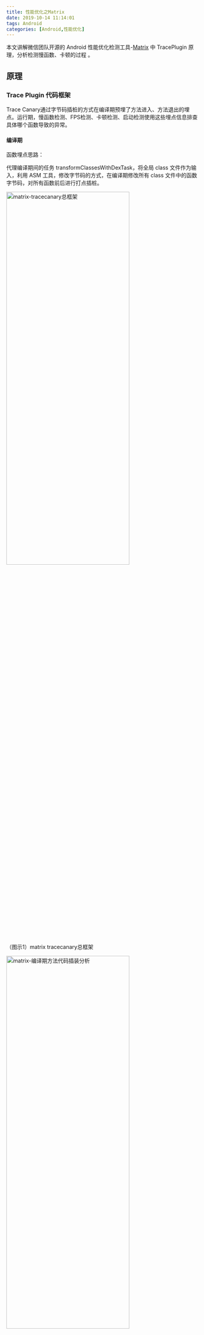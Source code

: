 ```yaml
---
title: 性能优化之Matrix
date: 2019-10-14 11:14:01
tags: Android
categories: [Android,性能优化]
---
```


本文讲解微信团队开源的 Android 性能优化检测工具-[Matrix](https://github.com/Tencent/matrix) 中 TracePlugin 原理，分析检测慢函数、卡顿的过程 。

<!-- more -->

## 原理

### Trace Plugin 代码框架

Trace Canary通过字节码插桩的方式在编译期预埋了方法进入、方法退出的埋点。运行期，慢函数检测、FPS检测、卡顿检测、启动检测使用这些埋点信息排查具体哪个函数导致的异常。

#### 编译期

函数埋点思路：

代理编译期间的任务 transformClassesWithDexTask，将全局 class 文件作为输入，利用 ASM 工具，修改字节码的方式，在编译期修改所有 class 文件中的函数字节码，对所有函数前后进行打点插桩。

<img src="matrix_tracecanary_arch.jpg" title="matrix-tracecanary总框架"  width="80%" height="50%" />

（图示1）matrix tracecanary总框架

<img src="matrix_compile_flow.jpg" title="matrix-编译期方法代码插装分析"  width="80%" height="50%" />

（图示2）matrix 编译期方法代码插装分析

代码插桩的整体流程如上图。在打包过程中，hook生成Dex的Task任务，添加方法插桩的逻辑。hook点是在Proguard之后，Class已经被混淆了，所以需要考虑类混淆的问题。

插桩代码逻辑大致分为三步：

* hook原有的Task，执行自己的MatrixTraceTransform，并在最后执行原逻辑
* 在方法插桩之前先要读取ClassMapping文件，获取混淆前方法、混淆后方法的映射关系并存储在MappingCollector中。
* 之后遍历所有Dir、Jar中的Class文件，实际代码执行的时候遍历了两次。

第一次遍历Class，获取所有待插桩的Method信息，并将信息输出到methodMap文件中；
第二次遍历Class，利用ASM执行Method插桩逻辑。

#### 运行期

基于编译期函数插装的逻辑，在运行期，检测到某个方法异常时，会上报一个 methodId，后端通过下图的 methodId 到 method name 的映射关系，追查到有问题的方法。

![matrix-methodmapping文件.jpg](matrix_methodmapping.jpg)

（图示3）matrix methodmapping文件

### API

* FrameTracer

计算掉帧率，生成 json 报告上报

* UIThreadMonitor 

ui 主线程监控 回调 doFrame(focusedActivityName, long frameCostMs) 每一帧总耗时，供 FrameTracer 来计算掉帧率（frameCostMs/frameIntervalMs 16.6667 + 1），

* Choregrapher.getInstance()

监控相邻两次 Vsync 事件通知的时间差

* LooperMonitor 

implements MessageQueue.IdleHandler 监控空闲事件

### FPS 帧率检测

clicfg_matrix_trace_fps_time_slice 表示检测总时长，由IDynamicConfig#getInt() 设置即可


### 慢函数

* 原理：

上部分讲述了编译器，会在每个方法的执行前后添加 `AppMethodBeat.i(int methodId)`和`AppMethodBeat.o(int methodId)`的方法调用，methodId 是在编译期生成的，在运行期是一个写死的常量。通过编译期的这个操作，就能感知到具体每个方法的进入、退出操作。

```java
   /**
     * hook method when it's called in.
     *
     * @param methodId
     */
    public static void i(int methodId) {

       ...

        if (Thread.currentThread().getId() == sMainThread.getId()) {
            if (assertIn) {
                android.util.Log.e(TAG, "ERROR!!! AppMethodBeat.i Recursive calls!!!");
                return;
            }
            assertIn = true;
            if (sIndex < Constants.BUFFER_SIZE) {
                mergeData(methodId, sIndex, true);
            } else {
                sIndex = -1;
            }
            ++sIndex;
            assertIn = false;
        }
    }

    /**
     * hook method when it's called out.
     *
     * @param methodId
     */
    public static void o(int methodId) {

        ...
        
        if (Thread.currentThread().getId() == sMainThread.getId()) {
            if (sIndex < Constants.BUFFER_SIZE) {
                mergeData(methodId, sIndex, false);
            } else {
                sIndex = -1;
            }
            ++sIndex;
        }
    }

```

* 检测过程

代码统计了当应用处于前台时，在主线程执行方法的进入、退出，这些信息存储在 AppMethodBeat 的 sBuffer「数组 long[100 * 10000]」 中。当主线程有疑似慢函数存在时，读取 Buffer 的数据，分析可能的慢函数，并上报 json 数据到后端，后端将 methodId 转换为具体的方法声明。

* 发生场景
    1. 掉帧场景
    2. 类似 ANR 长时间主线程阻塞 UI 绘制的场景

其中，掉帧场景，内部 FrameBeat 类实现了 Choreographer.FrameCallback，可以感知每一帧的绘制时间，通过前后两帧的时间差判断是否有慢函数发生；

主线程长时间阻塞 UI 绘制的场景，LazyScheduler 内有一个 HandlerThread，调用 LazyScheduler.setup 方法向 HandlerThread 的 MQ 发送一个延时5s的消息，若没有发生类似 ANR 的场景，在每一帧的 doFrame 回调中取消这个消息，同时发送一个新的延时 5s 的消息（正常情况下消息是得不到执行的），若发生类似 ANR 的情况，doFrame 没有被回调，这个延时 5s 的消息得到执行，将回调到 onTimeExpire 方法。

* 生成映射文件

目前生成函数堆栈映射文件在工程的 `app/build/outputs/mapping/debug/methodMapping.txt`，如下格式

* 分析结果

<img src="xrk_matrix_analyse_result.png" title="慢函数示例"  width="30%" height="50%" />

```java

123570,1,com.google.zxing.client.activity.MipcaActivityCapture onWindowFocusChanged (Z)V
...

* 第一个数字表示分配方法的Id，-1表示插桩为activity加入的onWindowFocusChanged方法。其他方法从1开始计数
* 第二个数字表示方法权限修饰符，常见的值为ACC_PUBLIC = 1; ACC_PRIVATE = 2;ACC_PROTECTED = 4; ACC_STATIC = 8等等。1即表示public方法
* 第三个参数标识类名 包名+类名；方法名 onWindowFocusChanged；参数及返回值类型Z表示参数为boolean类型，V表示返回值为空

```

### 卡顿

* 原因

主线程执行繁重的UI绘制、大量的计算或IO等耗时操作

* 方案

业内主要框架的主要思想是，监控主线程执行耗时，当超过阈值时，dump出当前主线程的执行堆栈，通过堆栈分析找到卡顿原因。

* 监控原理
    
    1. 依赖主线程 Looper，监控每次 dispatchMessage 的执行耗时。（BlockCanary）
    2. 依赖 Choreographer 模块，监控相邻两次 Vsync 事件通知的时间差。（ArgusAPM、LogMonitor）

* 生成结果

<img src="xrk_matrix_fps_result.png" title="帧率检测"  width="30%" height="50%" />

```java 
* scene 表示场景，使用 Activity + Fragment 类名作为唯一标志
* dropLevel 是表示掉帧情况-掉帧次数，衡量帧率掉帧的水平
* dropSum 总共掉帧的帧数
* fps 表示当前帧率

掉帧计算 final int droppedCount = (int) ((frameNanos - lastFrameNanos) / REFRESH_RATE_MS);

```

* 常见卡顿场景

    * 布局嵌套层次太深，可以使用 merge、viewStub、include 来优化
    * onDraw() 里面循环创建了大量临时变量，频繁触发 GC
    * 主线程等待优先级子线程问题（锁同步问题）
    * 主线程执行耗时操作，阻塞主线程执行（同步读写文件，DB 操作）

## Q&A

* 如何监听app 是否退到后台？

通过 Application.ActivityLifecycleCallbacks 接口向全局 app 注册监听，当有 onActivityStarted(activity) 时，主动标记前台为 true，当 onActivityStopped(activity) 时，先判断当前 activity 堆栈里是否有被 paused 的页面，如果没有，则表示已退到后台。

* FPS 检测时，如何判断当前是在 drawing？

* stack 慢函数堆栈如何分析？

可以参考 [Matrix issue #104 stack 如何分析](https://github.com/Tencent/matrix/issues/104)，或者 [hotfix/0.4.x sample-android](https://github.com/Tencent/matrix/blob/hotfix%2F0.4.x/samples/sample-android/app/src/main/java/sample/tencent/matrix/issue/IssuesListActivity.java)

## 参考

WeChat-Matrix

* [Tencent/matrix](https://github.com/Tencent/matrix)
* [Matrxi Release Versions](https://github.com/Tencent/matrix/releases)
* [Matrix for Android 文档](https://github.com/Tencent/matrix#matrix_android_cn)
* [Matrix Android TraceCanary
](https://github.com/Tencent/matrix/wiki/Matrix-Android-TraceCanary)
* [堆栈字段说明](https://github.com/Tencent/matrix/wiki/Matrix-Android--data-format)
* [慢函数的堆栈如何解读，现在是一堆数字](https://github.com/Tencent/matrix/issues/57)
* [matrix/home wiki](https://github.com/Tencent/matrix/wiki#%E5%B8%A7%E7%8E%87)
* [腾讯Bugly/广研Android卡顿监控系统](http://www.10tiao.com/html/330/201801/2653579565/1.html)
* [Github/QPM-聚美性能检测](https://github.com/ZhuoKeTeam/QPM?from=timeline)
* [(分析到位！) Matrix源码分析————Trace Canary](https://www.qingtingip.com/h_227199.html)

Matrix Stack

* [Matrix-Issue/stack 如何分析](https://github.com/Tencent/matrix/issues/104)
* [matrix的耗时方法日志解析-jar 工具](https://github.com/qhy2013/matrix_evil_method_stack_parser)
* 

其它 APM

* [Github/QPM](https://github.com/ZhuoKeTeam/QPM?from=timeline)

Choreographer

* [Android Choreographer 源码分析](https://www.jianshu.com/p/996bca12eb1d)

悬浮窗

* [FloatWindow 悬浮窗](https://github.com/duqian291902259/Android-FloatWindow)

进程优先级

* [Android adb 查看进程优先级](https://blog.csdn.net/QQxiaoqiang1573/article/details/79988752)
* [/proc/stat解析](http://gityuan.com/2017/08/12/proc_stat/)
* [花式读取Android CPU使用率](http://www.voidcn.com/article/p-oesjkqaq-bnv.html)
* [Android 查看进程ID（PID）比较进程优先级](https://blog.csdn.net/Zz110753/article/details/70048811)

Android是如何管理内存的？

* [管理应用的内存](http://hukai.me/android-training-course-in-chinese/performance/memory.html)
* [Android漫游记(1)---内存映射镜像(memory maps)](https://blog.csdn.net/lifeshow/article/details/29174457)
* [Android性能优化之内存篇](http://hukai.me/android-performance-memory/)

Android Davik vs Java JVM？

* [一篇文章告诉你Dalvik 和JVM的区别](https://juejin.im/post/59b7fa8cf265da066d3323bb)
* [Java JVM 中 堆，栈，方法区 详解](https://blog.csdn.net/zhangqiluGrubby/article/details/59110906)

性能实践

* [Andriod性能优化之列表卡顿——以“简书”APP为例](https://www.jianshu.com/p/336362b23c30)
* [Activity界面显示全解析](https://blog.csdn.net/zhaokaiqiang1992/article/details/49681321)
* [Android官方翻译-Android性能优化](http://hukai.me/android-training-course-in-chinese/performance/memory.html)
* [Android UI性能优化 检测应用中的UI卡顿](https://mp.weixin.qq.com/s?__biz=MzAxMTI4MTkwNQ==&mid=2650822205&idx=1&sn=6b8e78bc1d71eb79a199667cf132acf7&chksm=80b782a3b7c00bb5c12437556fca68136c75409855e9252e395b545621319edf23959942b67c&mpshare=1)
* [Android应用性能优化实践](https://mp.weixin.qq.com/s?__biz=MzA4MzEwOTkyMQ==&mid=405927192&idx=1&sn=71db45156530a20136b88851df3ef3e1&scene=4#wechat_redirect)
* [性能优化汇总](https://mp.weixin.qq.com/s?__biz=MzAxNjI3MDkzOQ==&mid=203692693&idx=1&sn=ecf0166abdb22d28463d4facd5de473b&scene=23&srcid=0215Ia7vlFqGw2lWtgZbcWBy#rd)

Gradle

* [深入理解 Android（一）：Gradle 详解](https://www.infoq.cn/article/android-in-depth-gradle/?utm_source=infoq&utm_campaign=user_page&utm_medium=link)

